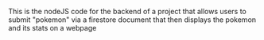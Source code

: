 This is the nodeJS code for the backend of a project that allows users to submit "pokemon" via a firestore document that then displays the pokemon and its stats on a webpage
